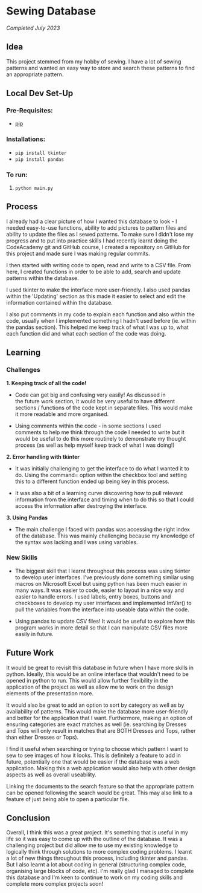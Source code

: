 # Sewing Database

*Completed July 2023*

## Idea
This project stemmed from my hobby of sewing. I have a lot of 
sewing patterns and wanted an easy way to store and search 
these patterns to find an appropriate pattern.

## Local Dev Set-Up
### Pre-Requisites:
+ [pip](https://pypi.org/project/pip/)

### Installations:
+ ```pip install tkinter```
+ ```pip install pandas```

### To run:
1. ```python main.py```

## Process
I already had a clear picture of how I wanted this database 
to look - I needed easy-to-use functions, ability to add pictures 
to pattern files and ability to update the files as I sewed 
patterns. To make sure I didn't lose my progress and to put into 
practice skills I had recently learnt doing the CodeAcademy 
git and GitHub course, I created a repository on GitHub for this 
project and made sure I was making regular commits.

I then started with writing code to open, read and write 
to a CSV file. From here, I created functions in order to be 
able to add, search and update patterns within the database.

I used tkinter to make the interface more user-friendly. I also 
used pandas within the 'Updating' section as this made it easier 
to select and edit the information contained within the 
database.

I also put comments in my code to explain each function and also 
within the code, usually when I implemented something I hadn't 
used before (ie. within the pandas section). This helped me keep 
track of what I was up to, what each function did and what each 
section of the code was doing.

## Learning
### Challenges

**1. Keeping track of all the code!**
+ Code can get big and confusing very easily! As discussed in  
the future work section, it would be very useful to have different 
sections / functions of the code kept in separate files. This 
would make it more readable and more organised.


+ Using comments within the code - in some sections I used  
comments to help me think through the code I needed to write but 
it would be useful to do this more routinely to demonstrate my 
thought process (as well as help myself keep track of what I 
was doing!)


**2. Error handling with tkinter**
+ It was initially challenging to get the interface to do what 
I wanted it to do. Using the command= option within the 
checkbox tool and setting this to a different function ended up 
being key in this process.

+ It was also a bit of a learning curve discovering how to pull 
relevant information from the interface and timing when to do 
this so that I could access the information after destroying 
the interface.

**3. Using Pandas**
+ The main challenge I faced with pandas was accessing the 
right index of the database. This was mainly challenging 
because my knowledge of the syntax was lacking and I was using 
variables.


### New Skills
+ The biggest skill that I learnt throughout this process was using 
tkinter to develop user interfaces. I've previously done 
something similar using macros on Microsoft Excel but using 
python has been much easier in many ways. It was easier to code,
easier to layout in a nice way and easier to handle errors. I 
used labels, entry boxes, buttons and checkboxes to develop my user 
interfaces and implemented IntVar() to pull the variables from 
the interface into useable data within the code.


+ Using pandas to update CSV files! It would be useful to explore 
how this program works in more detail so that I can manipulate 
CSV files more easily in future.

## Future Work
It would be great to revisit this database in future when I have 
more skills in python. Ideally, this would be an online 
interface that wouldn't need to be opened in python to run. This 
would allow further flexibility in the application of the project 
as well as allow me to work on the design elements of the 
presentation more.

It would also be great to add an option to sort by category 
as well as by availability of patterns. This would make the 
database more user-friendly and better for the application that 
I want. Furthermore, making an option of ensuring categories 
are exact matches as well (ie. searching by Dresses and Tops will 
only result in matches that are BOTH Dresses and Tops, rather than 
either Dresses or Tops).

I find it useful when searching or trying to choose which pattern 
I want to sew to see images of how it looks. This is definitely 
a feature to add in future, potentially one that would be easier 
if the database was a web application. Making this a web 
application would also help with other design aspects as well as 
overall useability.

Linking the documents to the search feature so that the appropriate 
pattern can be opened following the search would be great. This 
may also link to a feature of just being able to open a particular 
file.

## Conclusion
Overall, I think this was a great project. It's something that 
is useful in my life so it was easy to come up with the outline of 
the database. It was a challenging project but did allow me to 
use my existing knowledge to logically think through solutions 
to more complex coding problems. I learnt a lot of new things 
throughout this process, including tkinter and pandas. But I 
also learnt a lot about coding in general (structuring complex 
code, organising large blocks of code, etc). I'm really glad 
I managed to complete this database and I'm keen to continue to 
work on my coding skills and complete more complex projects 
soon!